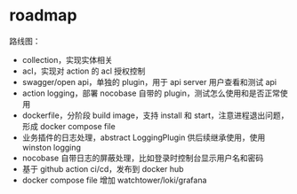 # roadmap

路线图：

- collection，实现实体相关
- acl，实现对 action 的 acl 授权控制
- swagger/open api，单独的 plugin，用于 api server 用户查看和测试 api
- action logging，部署 nocobase 自带的 plugin，测试怎么使用和是否正常使用
- dockerfile，分阶段 build image，支持 install 和 start，注意进程退出问题，形成 docker compose file
- 业务插件的日志处理，abstract LoggingPlugin 供后续继承使用，使用 winston logging
- nocobase 自带日志的屏蔽处理，比如登录时控制台显示用户名和密码
- 基于 github action ci/cd，发布到 docker hub
- docker compose file 增加 watchtower/loki/grafana
